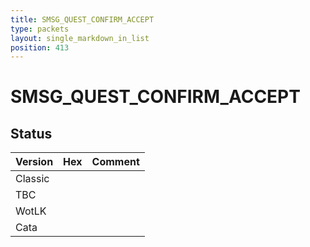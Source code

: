 ```yaml
---
title: SMSG_QUEST_CONFIRM_ACCEPT
type: packets
layout: single_markdown_in_list
position: 413
---
```


# SMSG_QUEST_CONFIRM_ACCEPT

## Status

Version | Hex | Comment
---------- | ---------- | ---------- 
Classic |  |  
TBC |  |  
WotLK |  |  
Cata |  |  
